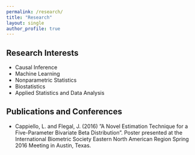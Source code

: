 ```yaml
---
permalink: /research/
title: "Research"
layout: single
author_profile: true
---
```


## Research Interests
- Causal Inference
- Machine Learning
- Nonparametric Statistics
- Biostatistics
- Applied Statistics and Data Analysis

## Publications and Conferences
- Cappiello, L. and Flegal, J. (2016) ”A Novel Estimation Technique for a Five-Parameter Bivariate Beta Distribution”.  Poster presented at the International Biometric Society Eastern North American Region Spring 2016 Meeting in Austin, Texas.
